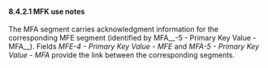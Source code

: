 #### 8.4.2.1 MFK use notes

The MFA segment carries acknowledgment information for the corresponding MFE segment (identified by MFA__-5 - Primary Key Value - MFA__). Fields _MFE-4 - Primary Key Value - MFE_ and _MFA-5 - Primary Key Value - MFA_ provide the link between the corresponding segments.
